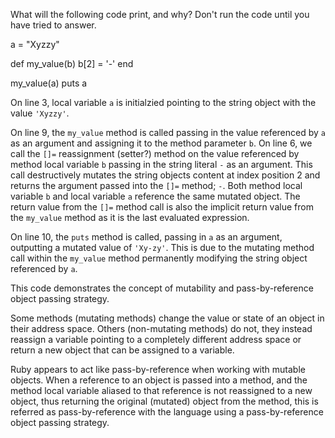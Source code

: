 What will the following code print, and why? Don't run the code until you have tried to answer.

a = "Xyzzy"

def my_value(b)
  b[2] = '-'
end

my_value(a)
puts a

On line 3, local variable `a` is initialzied pointing to the string object with the value `'Xyzzy'`.

On line 9, the `my_value` method is called passing in the value referenced by `a` as an argument and assigning it to the method parameter `b`. On line 6, we call the `[]=` reassignment (setter?) method on the value referenced by method local variable `b` passing in the string literal `-` as an argument. This call destructively mutates the string objects content at index position 2 and returns the argument passed into the `[]=` method; `-`. Both method local variable `b` and local variable `a` reference the same mutated object. The return value from the `[]=` method call is also the implicit return value from the `my_value` method as it is the last evaluated expression.

On line 10, the `puts` method is called, passing in `a` as an argument, outputting a mutated value of `'Xy-zy'`. This is due to the mutating method call within the `my_value` method permanently modifying the string object referenced by `a`.

This code demonstrates the concept of mutability and pass-by-reference object passing strategy.

Some methods (mutating methods) change the value or state of an object in their address space. Others (non-mutating methods) do not, they instead reassign a variable pointing to a completely different address space or return a new object that can be assigned to a variable. 

Ruby appears to act like pass-by-reference when working with mutable objects. When a reference to an object is passed into a method, and the method local variable aliased to that reference is not reassigned to a new object, thus returning the original (mutated) object from the method, this is referred as pass-by-reference with the language using a pass-by-reference object passing strategy.